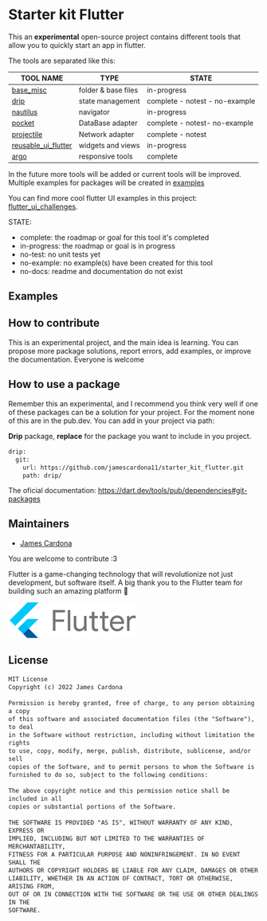 # Starter kit Flutter

This an **experimental** open-source project contains different tools that allow you to quickly start an app in flutter.

The tools are separated like this:

| TOOL NAME                                  | TYPE                | STATE                          |
| ------------------------------------------ | ------------------- | ------------------------------ |
| [base_misc][base_misc]                     | folder & base files | in-progress                    |
| [drip][drip]                               | state management    | complete - notest - no-example |
| [nautilus][nautilus]                       | navigator           | in-progress                    |
| [pocket][pocket]                           | DataBase adapter    | complete - notest- no-example  |
| [projectile][projectile]                   | Network adapter     | complete - notest              |
| [reusable_ui_flutter][reusable_ui_flutter] | widgets and views   | in-progress                    |
| [argo][argo]                               | responsive tools    | complete                       |

In the future more tools will be added or current tools will be improved.
Multiple examples for packages will be created in [examples][examples]

You can find more cool flutter UI examples in this project: [flutter_ui_challenges][flutter_ui_challenges].


STATE:

* complete: the roadmap or goal for this tool it's completed
* in-progress: the roadmap or goal is in progress
* no-test: no unit tests yet
* no-example: no example(s) have been created for this tool
* no-docs: readme and documentation do not exist

## Examples


## How to contribute
This is an experimental project, and the main idea is learning. You can propose more package solutions, report errors, add examples, or improve the documentation.
Everyone is welcome


## How to use a package

Remember this an experimental, and I recommend you think very well if one of these packages can be a solution for your project. 
For the moment none of this are in the pub.dev. You can add in your project via path:


**Drip** package, **replace** for the package you want to include in you project.
```
drip:
  git:
    url: https://github.com/jamescardona11/starter_kit_flutter.git
    path: drip/
```
The oficial documentation:
https://dart.dev/tools/pub/dependencies#git-packages




## Maintainers

- [James Cardona](https://github.com/jamescardona11)

You are welcome to contribute :3


Flutter is a game-changing technology that will revolutionize not just development, but software itself. A big thank you to the Flutter team for building such an amazing platform 💙 

<a href="https://github.com/flutter/flutter">
  <img alt="Flutter"
       src="https://github.com/jamescardona11/argo/blob/main/img/flutter_logo.png?raw=true" />
</a>


## License

    MIT License
    Copyright (c) 2022 James Cardona
    
    Permission is hereby granted, free of charge, to any person obtaining a copy
    of this software and associated documentation files (the "Software"), to deal
    in the Software without restriction, including without limitation the rights
    to use, copy, modify, merge, publish, distribute, sublicense, and/or sell
    copies of the Software, and to permit persons to whom the Software is
    furnished to do so, subject to the following conditions:
    
    The above copyright notice and this permission notice shall be included in all
    copies or substantial portions of the Software.
    
    THE SOFTWARE IS PROVIDED "AS IS", WITHOUT WARRANTY OF ANY KIND, EXPRESS OR
    IMPLIED, INCLUDING BUT NOT LIMITED TO THE WARRANTIES OF MERCHANTABILITY,
    FITNESS FOR A PARTICULAR PURPOSE AND NONINFRINGEMENT. IN NO EVENT SHALL THE
    AUTHORS OR COPYRIGHT HOLDERS BE LIABLE FOR ANY CLAIM, DAMAGES OR OTHER
    LIABILITY, WHETHER IN AN ACTION OF CONTRACT, TORT OR OTHERWISE, ARISING FROM,
    OUT OF OR IN CONNECTION WITH THE SOFTWARE OR THE USE OR OTHER DEALINGS IN THE
    SOFTWARE.

[//]: #Ref
[base_misc]: https://github.com/jamescardona11/starter_kit_flutter/tree/main/base_misc
[drip]: https://github.com/jamescardona11/starter_kit_flutter/tree/main/drip
[nautilus]: https://github.com/jamescardona11/starter_kit_flutter/tree/main/nautilus
[pocket]: https://github.com/jamescardona11/starter_kit_flutter/tree/main/pocket
[projectile]: https://github.com/jamescardona11/starter_kit_flutter/tree/main/projectile
[reusable_ui_flutter]: https://github.com/jamescardona11/starter_kit_flutter/tree/main/reusable_ui_flutter
[examples]: https://github.com/jamescardona11/starter_kit_flutter/tree/main/examples

[flutter_ui_challenges]: https://github.com/jamescardona11/flutter_ui_challenges
[argo]: https://github.com/jamescardona11/argo